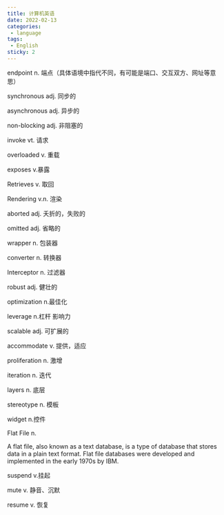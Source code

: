 ```yaml
---
title: 计算机英语
date: 2022-02-13
categories:
 - language
tags:
 - English
sticky: 2
---
```


endpoint  n. 端点（具体语境中指代不同，有可能是端口、交互双方、网址等意思）

synchronous adj. 同步的

asynchronous adj. 异步的

non-blocking adj. 非阻塞的

invoke vt. 请求

overloaded v. 重载

exposes v.暴露

Retrieves v. 取回

Rendering v.n. 渲染

aborted adj. 夭折的，失败的

omitted adj. 省略的

wrapper n. 包装器

converter n. 转换器

Interceptor n. 过滤器

robust adj. 健壮的

optimization n.最佳化

leverage n.杠杆 影响力

scalable adj. 可扩展的

accommodate v. 提供，适应

proliferation n. 激增

iteration n. 迭代

layers n. 底层

stereotype n. 模板

widget n.控件

Flat File n.

A flat file, also known as a text database, is a type of database that stores data in a plain text format. Flat file databases were developed and implemented in the early 1970s by IBM.

suspend v.挂起

mute v. 静音、沉默

resume v. 恢复

